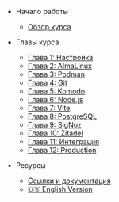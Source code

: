 - Начало работы
  - [Обзор курса](README.md)

- Главы курса
  - [Глава 1: Настройка](chapter-01-setup.md)
  - [Глава 2: AlmaLinux](chapter-02-almalinux.md)
  - [Глава 3: Podman](chapter-03-podman.md)
  - [Глава 4: Git](chapter-04-git.md)
  - [Глава 5: Komodo](chapter-05-comodo.md)
  - [Глава 6: Node.js](chapter-06-nodejs.md)
  - [Глава 7: Vite](chapter-07-vite.md)
  - [Глава 8: PostgreSQL](chapter-08-postgresql.md)
  - [Глава 9: SigNoz](chapter-09-signoz.md)
  - [Глава 10: Zitadel](chapter-10-zitadel.md)
  - [Глава 11: Интеграция](chapter-11-integration.md)
  - [Глава 12: Production](chapter-12-production.md)

- Ресурсы
  - [Ссылки и документация](RESOURCES-AND-LINKS.md)
  - [🇺🇸 English Version](../en/index.md)
